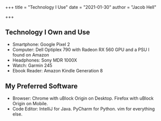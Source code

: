+++
title = "Technology I Use"
date = "2021-01-30"
author = "Jacob Hell"

+++

##  Technology I Own and Use

* Smartphone: Google Pixel 2
* Computer: Dell Optiplex 790 with Radeon RX 560 GPU and a PSU I found on Amazon
* Headphones: Sony MDR 1000X
* Watch: Garmin 245
* Ebook Reader: Amazon Kindle Generation 8



## My Preferred Software

* Browser: Chrome with uBlock Origin on Desktop. Firefox with uBlock Origin on Mobile.
* Code Editor: IntelliJ for Java. PyCharm for Python. vim for everything else.